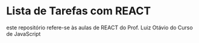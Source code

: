 # Lista de Tarefas com REACT

este repositório refere-se às aulas de REACT do Prof. Luiz Otávio do Curso de JavaScript

